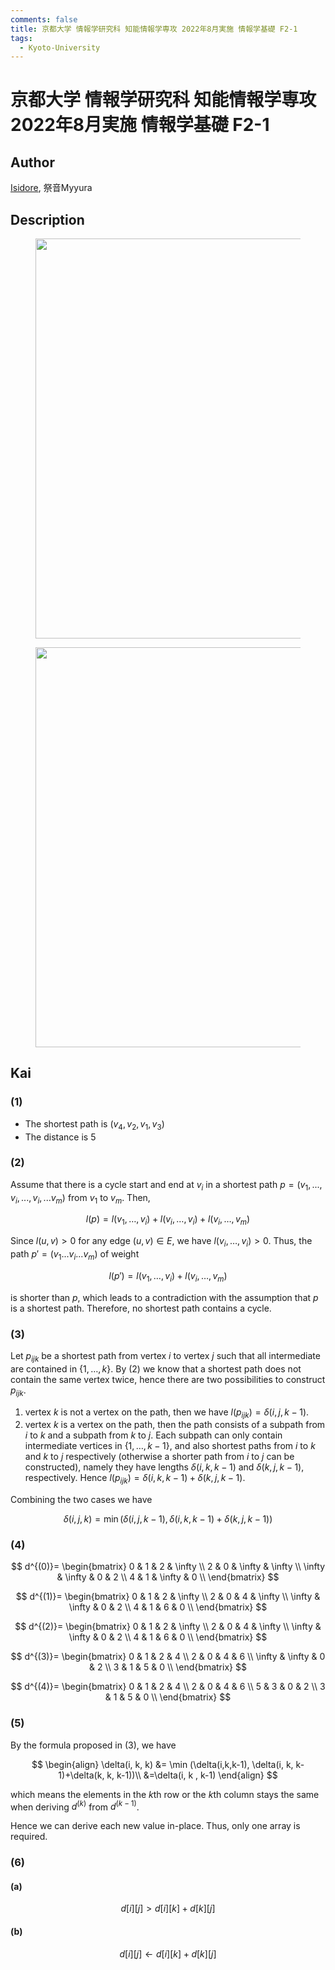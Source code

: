 ```yaml
---
comments: false
title: 京都大学 情報学研究科 知能情報学専攻 2022年8月実施 情報学基礎 F2-1
tags:
  - Kyoto-University
---
```

# 京都大学 情報学研究科 知能情報学専攻 2022年8月実施 情報学基礎 F2-1

## **Author**
[Isidore](https://github.com/heacsing), 祭音Myyura

## **Description**


<figure style="text-align:center;">
  <img src="https://s2.loli.net/2024/06/28/udKwDh7LaJgM6qs.png" width="640"/>
</figure>
<figure style="text-align:center;">
  <img src="https://s2.loli.net/2024/06/28/YXyKcf9bNxpU47Q.png" width="640"/>
</figure>

## **Kai**
### (1)

- The shortest path is $(v_4, v_2, v_1, v_3)$
- The distance is $5$

### (2)
Assume that there is a cycle start and end at $v_i$ in a shortest path $p=(v_1, ..., v_i, ..., v_i, ...v_m)$ from $v_1$ to $v_m$. Then,

$$
l(p) = l(v_1, \ldots, v_i) + l(v_i, \ldots, v_i) + l(v_i, \ldots, v_m)
$$

Since $l(u,v) > 0$ for any edge $(u,v) \in E$, we have $l(v_i, \ldots, v_i) > 0$.
Thus, the path $p' = (v_1...v_i...v_m)$ of weight

$$
l(p') = l(v_1, \ldots, v_i) + l(v_i, \ldots, v_m)
$$

is shorter than $p$, which leads to a contradiction with the assumption that $p$ is a shortest path.
Therefore, no shortest path contains a cycle.

### (3)
Let $p_{ijk}$ be a shortest path from vertex $i$ to vertex $j$ such that all intermediate are contained in $\{1, \ldots, k\}$.
By (2) we know that a shortest path does not contain the same vertex twice, hence there are two possibilities to construct $p_{ijk}$.

1. vertex $k$ is not a vertex on the path, then we have $l(p_{ijk}) = \delta (i, j, k-1)$.
2. vertex $k$ is a vertex on the path, then the path consists of a subpath from $i$ to $k$ and a subpath from $k$ to $j$. Each subpath can only contain intermediate vertices in $\{1, \ldots , k-1\}$, and also shortest paths from $i$ to $k$ and $k$ to $j$ respectively (otherwise a shorter path from $i$ to $j$ can be constructed), namely they have lengths $\delta(i, k, k-1)$ and $\delta(k, j, k-1)$, respectively. Hence $l(p_{ijk}) = \delta(i, k, k-1) + \delta(k, j, k-1)$.

Combining the two cases we have

$$
\delta(i,j,k) = \min (\delta(i,j,k-1), \delta(i, k, k-1) + \delta(k, j, k-1))
$$

### (4)

$$
d^{(0)}=
\begin{bmatrix}
    0 & 1 & 2 & \infty \\
    2 & 0 & \infty & \infty \\
    \infty & \infty & 0 & 2 \\
    4 & 1 & \infty & 0 \\
\end{bmatrix}
$$

$$
d^{(1)}=
\begin{bmatrix}
    0 & 1 & 2 & \infty \\
    2 & 0 & 4 & \infty \\
    \infty & \infty & 0 & 2 \\
    4 & 1 & 6 & 0 \\
\end{bmatrix}
$$

$$
d^{(2)}=
\begin{bmatrix}
    0 & 1 & 2 & \infty \\
    2 & 0 & 4 & \infty \\
    \infty & \infty & 0 & 2 \\
    4 & 1 & 6 & 0 \\
\end{bmatrix}
$$

$$
d^{(3)}=
\begin{bmatrix}
    0 & 1 & 2 & 4 \\
    2 & 0 & 4 & 6 \\
    \infty & \infty & 0 & 2 \\
    3 & 1 & 5 & 0 \\
\end{bmatrix}
$$

$$
d^{(4)}=
\begin{bmatrix}
    0 & 1 & 2 & 4 \\
    2 & 0 & 4 & 6 \\
    5 & 3 & 0 & 2 \\
    3 & 1 & 5 & 0 \\
\end{bmatrix}
$$

### (5)
By the formula proposed in (3), we have

$$
\begin{align}
    \delta(i, k, k) &= \min (\delta(i,k,k-1), \delta(i, k, k-1)+\delta(k, k, k-1))\\
    &=\delta(i, k , k-1)
\end{align}
$$

which means the elements in the $k$th row or the $k$th column stays the same when deriving $d^{(k)}$ from $d^{(k-1)}$.

Hence we can derive each new value in-place. Thus, only one array is required.

### (6)
#### (a)

$$
d[i][j] > d[i][k] + d[k][j]
$$

#### (b)

$$
d[i][j] \leftarrow d[i][k] + d[k][j]
$$

